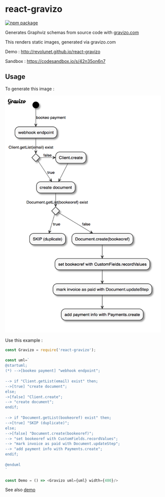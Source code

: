 # react-gravizo

[![npm package][npm-badge]][npm]

Generates Graphviz schemas from source code with [gravizo.com](http://gravizo.com/)

This renders static images, generated via gravizo.com

Demo : http://revolunet.github.io/react-gravizo

Sandbox : https://codesandbox.io/s/42n35on6n7

## Usage

To generate this image :

![demo](./demo.png)

Use this example :

```js
const Gravizo = require('react-gravizo');

const uml=`
@startuml;
(*) -->[bookeo payment] "webhook endpoint";

--> if "Client.getList(email) exist" then;
-->[true] "create document";
else;
->[false] "Client.create";
--> "create document";
endif;

--> if "Document.getList(bookeoref) exist" then;
-->[true] "SKIP (duplicate)";
else;
-->[false] "Document.create(bookeoref)";
--> "set bookeoref with CustomFields.recordValues";
--> "mark invoice as paid with Document.updateStep";
--> "add payment info with Payments.create";
endif;

@enduml
`

const Demo = () => <Gravizo uml={uml} width={400}/>
```

See also [demo](http://revolunet.github.io/react-gravizo)

[npm-badge]: https://img.shields.io/npm/v/react-gravizo.png?style=flat-square
[npm]: https://www.npmjs.org/package/react-gravizo

